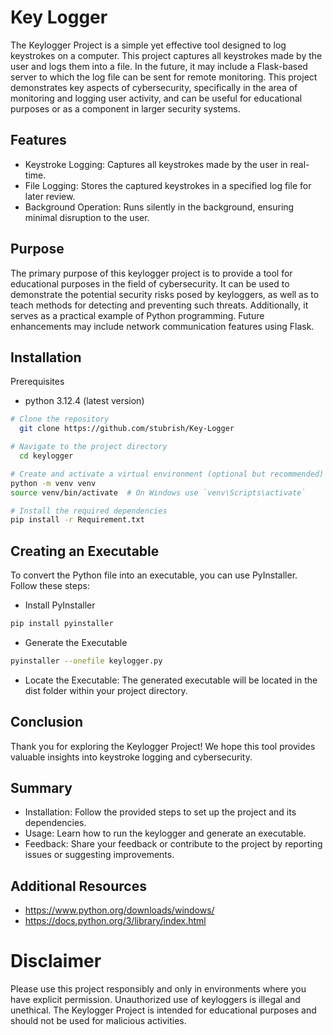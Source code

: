 
# Key Logger

The Keylogger Project is a simple yet effective tool designed to log keystrokes on a computer. This project captures all keystrokes made by the user and logs them into a file. In the future, it may include a Flask-based server to which the log file can be sent for remote monitoring. This project demonstrates key aspects of cybersecurity, specifically in the area of monitoring and logging user activity, and can be useful for educational purposes or as a component in larger security systems.


## Features

- Keystroke Logging: Captures all keystrokes made by the user in real-time.
- File Logging: Stores the captured keystrokes in a specified log file for later review.
- Background Operation: Runs silently in the background, ensuring minimal disruption to the user.


## Purpose
The primary purpose of this keylogger project is to provide a tool for educational purposes in the field of cybersecurity. It can be used to demonstrate the potential security risks posed by keyloggers, as well as to teach methods for detecting and preventing such threats. Additionally, it serves as a practical example of Python programming. Future enhancements may include network communication features using Flask.
## Installation

Prerequisites
- python 3.12.4 (latest version)

```bash
# Clone the repository
  git clone https://github.com/stubrish/Key-Logger

# Navigate to the project directory
  cd keylogger

# Create and activate a virtual environment (optional but recommended)
python -m venv venv
source venv/bin/activate  # On Windows use `venv\Scripts\activate`

# Install the required dependencies
pip install -r Requirement.txt
```
    
## Creating an Executable
To convert the Python file into an executable, you can use PyInstaller. Follow these steps:
- Install PyInstaller
```bash
pip install pyinstaller
```
- Generate the Executable
```bash
pyinstaller --onefile keylogger.py
```
- Locate the Executable:
The generated executable will be located in the dist folder within your project directory.

## Conclusion
Thank you for exploring the Keylogger Project! We hope this tool provides valuable insights into keystroke logging and cybersecurity.

## Summary
- Installation: Follow the provided steps to set up the project and its dependencies.
- Usage: Learn how to run the keylogger and generate an executable.
- Feedback: Share your feedback or contribute to the project by reporting issues or suggesting improvements.

## Additional Resources
- https://www.python.org/downloads/windows/
- https://docs.python.org/3/library/index.html

# Disclaimer
Please use this project responsibly and only in environments where you have explicit permission. Unauthorized use of keyloggers is illegal and unethical. The Keylogger Project is intended for educational purposes and should not be used for malicious activities.

